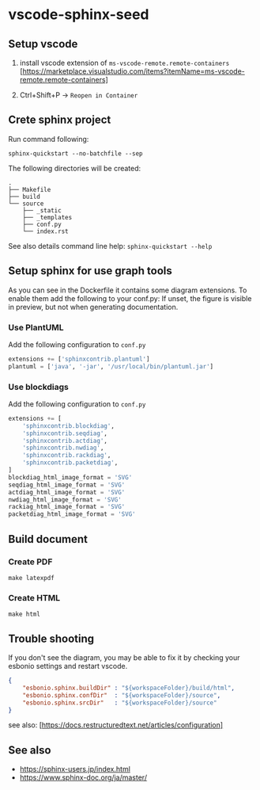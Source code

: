# vscode-sphinx-seed

## Setup vscode

1. install vscode extension of `ms-vscode-remote.remote-containers`
    [https://marketplace.visualstudio.com/items?itemName=ms-vscode-remote.remote-containers]

2. Ctrl+Shift+P -> `Reopen in Container`

## Crete sphinx project

Run command following:

```shell
sphinx-quickstart --no-batchfile --sep
```

The following directories will be created:

```shell
.
├── Makefile
├── build
└── source
    ├── _static
    ├── _templates
    ├── conf.py
    └── index.rst
```

See also details command line help: `sphinx-quickstart --help`

## Setup sphinx for use graph tools

As you can see in the Dockerfile it contains some diagram extensions. To enable them add the following to your conf.py:
If unset, the figure is visible in preview, but not when generating documentation.

### Use PlantUML

Add the following configuration to `conf.py`

```python
extensions += ['sphinxcontrib.plantuml']
plantuml = ['java', '-jar', '/usr/local/bin/plantuml.jar']
```

### Use blockdiags

Add the following configuration to `conf.py`

```python
extensions += [
    'sphinxcontrib.blockdiag',
    'sphinxcontrib.seqdiag',
    'sphinxcontrib.actdiag',
    'sphinxcontrib.nwdiag',
    'sphinxcontrib.rackdiag',
    'sphinxcontrib.packetdiag',
]
blockdiag_html_image_format = 'SVG'
seqdiag_html_image_format = 'SVG'
actdiag_html_image_format = 'SVG'
nwdiag_html_image_format = 'SVG'
rackiag_html_image_format = 'SVG'
packetdiag_html_image_format = 'SVG'
```

## Build document

### Create PDF

```shell
make latexpdf
```

### Create HTML

```shell
make html
```

## Trouble shooting

If you don't see the diagram, you may be able to fix it by checking
your esbonio settings and restart vscode.

```json
{
    "esbonio.sphinx.buildDir" : "${workspaceFolder}/build/html",
    "esbonio.sphinx.confDir"  : "${workspaceFolder}/source",
    "esbonio.sphinx.srcDir"   : "${workspaceFolder}/source"
}
```

see also: [https://docs.restructuredtext.net/articles/configuration]

## See also

- https://sphinx-users.jp/index.html
- https://www.sphinx-doc.org/ja/master/
